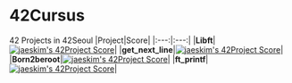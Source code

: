 # 42Cursus
42 Projects in 42Seoul
|Project|Score|
|:---:|:---:|
|**Libft**|[![jaeskim's 42Project Score](https://badge42.herokuapp.com/api/project/jiskim/Libft)](https://github.com/JaeSeoKim/badge42)|
|**get_next_line**|[![jaeskim's 42Project Score](https://badge42.herokuapp.com/api/project/jiskim/get_next_line)](https://github.com/JaeSeoKim/badge42)|
|**Born2beroot**|[![jaeskim's 42Project Score](https://badge42.herokuapp.com/api/project/jiskim/Born2beroot)](https://github.com/JaeSeoKim/badge42)|
|**ft_printf**|[![jaeskim's 42Project Score](https://badge42.herokuapp.com/api/project/jiskim/ft_printf)](https://github.com/JaeSeoKim/badge42)|
